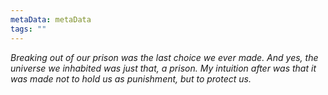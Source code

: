 ```yaml
---
metaData: metaData
tags: ""
---
```


*Breaking out of our prison was the last choice we ever made. And yes, the universe we inhabited was just that, a prison.* 
*My intuition after was that it was made not to hold us as punishment, but to protect us.*
